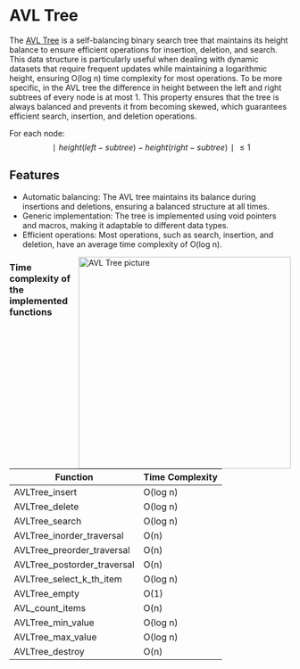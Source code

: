 # AVL Tree

The [AVL Tree](https://en.wikipedia.org/wiki/AVL_tree) is a self-balancing binary search tree that maintains its height balance to ensure efficient operations for insertion, deletion, and search. This data structure is particularly useful when dealing with dynamic datasets that require frequent updates while maintaining a logarithmic height, ensuring O(log n) time complexity for most operations.
To be more specific, in the AVL tree the difference in height between the left and right subtrees of every node is at most 1. This property ensures that the tree is always balanced and prevents it from becoming skewed, which guarantees efficient search, insertion, and deletion operations.

For each node: 
$$∣height(left-subtree) − height(right-subtree)∣ ≤ 1$$


## Features
- Automatic balancing: The AVL tree maintains its balance during insertions and deletions, ensuring a balanced structure at all times.
- Generic implementation: The tree is implemented using void pointers and macros, making it adaptable to different data types.
- Efficient operations: Most operations, such as search, insertion, and deletion, have an average time complexity of O(log n).

<img align="right" width=380 alt="AVL Tree picture" src="https://upload.wikimedia.org/wikipedia/commons/thumb/a/ad/AVL-tree-wBalance_K.svg/262px-AVL-tree-wBalance_K.svg.png">

### Time complexity of the implemented functions

| Function                   | Time Complexity |
|----------------------------|-----------------|
| AVLTree_insert             | O(log n)        |
| AVLTree_delete             | O(log n)        |
| AVLTree_search             | O(log n)        |
| AVLTree_inorder_traversal  | O(n)            |
| AVLTree_preorder_traversal | O(n)            |
| AVLTree_postorder_traversal| O(n)            |
| AVLTree_select_k_th_item   | O(log n)        |
| AVLTree_empty              | O(1)            |
| AVL_count_items            | O(n)            |
| AVLTree_min_value          | O(log n)        |
| AVLTree_max_value          | O(log n)        |
| AVLTree_destroy            | O(n)            |